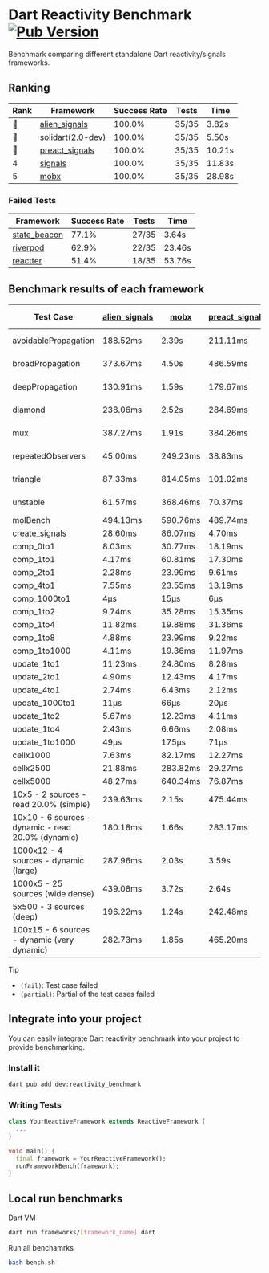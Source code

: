 # Dart Reactivity Benchmark [![Pub Version](https://img.shields.io/pub/v/reactivity_benchmark)](https://pub.dev/packages/reactivity_benchmark)

Benchmark comparing different standalone Dart reactivity/signals frameworks.

## Ranking

<!-- ranking start -->
| Rank | Framework | Success Rate | Tests | Time |
|------|-----------|--------------|-------|------|
| 🥇 | [alien_signals](https://github.com/medz/alien-signals-dart) | 100.0% | 35/35 | 3.82s |
| 🥈 | [solidart(2.0-dev)](https://github.com/nank1ro/solidart/tree/dev) | 100.0% | 35/35 | 5.50s |
| 🥉 | [preact_signals](https://pub.dev/packages/preact_signals) | 100.0% | 35/35 | 10.21s |
| 4 | [signals](https://github.com/rodydavis/signals.dart) | 100.0% | 35/35 | 11.83s |
| 5 | [mobx](https://github.com/mobxjs/mobx.dart) | 100.0% | 35/35 | 28.98s |

<!-- ranking end -->

### **Failed Tests**

<!-- fail start -->
| Framework | Success Rate | Tests | Time |
|-----------|--------------|-------|------|
| [state_beacon](https://github.com/jinyus/dart_beacon) | 77.1% | 27/35 | 3.64s |
| [riverpod](https://github.com/rrousselGit/riverpod) | 62.9% | 22/35 | 23.46s |
| [reactter](https://github.com/2devs-team/reactter) | 51.4% | 18/35 | 53.76s |

<!-- fail end -->

## Benchmark results of each framework

<!-- test-case start -->
| Test Case | [alien_signals](https://github.com/medz/alien-signals-dart) | [mobx](https://github.com/mobxjs/mobx.dart) | [preact_signals](https://pub.dev/packages/preact_signals) | [reactter](https://github.com/2devs-team/reactter) | [riverpod](https://github.com/rrousselGit/riverpod) | [signals](https://github.com/rodydavis/signals.dart) | [solidart(2.0-dev)](https://github.com/nank1ro/solidart/tree/dev) | [state_beacon](https://github.com/jinyus/dart_beacon) |
|---|---|---|---|---|---|---|---|---|
| avoidablePropagation | 188.52ms | 2.39s | 211.11ms | 1.25s | 1.48s | 211.05ms | 273.39ms | 155.03ms (fail) |
| broadPropagation | 373.67ms | 4.50s | 486.59ms | 4.99s | 83.02ms (fail) | 479.98ms | 517.46ms | 6.09ms (fail) |
| deepPropagation | 130.91ms | 1.59s | 179.67ms | 4.00s | 1.89s (fail) | 181.72ms | 174.55ms | 141.75ms (fail) |
| diamond | 238.06ms | 2.52s | 284.69ms | 14.03s (fail) | 2.75s (fail) | 292.31ms | 351.39ms | 188.93ms (fail) |
| mux | 387.27ms | 1.91s | 384.26ms | 1.02s | 568.12ms (fail) | 410.80ms | 450.10ms | 192.66ms (fail) |
| repeatedObservers | 45.00ms | 249.23ms | 38.83ms | 9.74s | 389.50ms (fail) | 47.13ms | 77.86ms | 53.22ms (fail) |
| triangle | 87.33ms | 814.05ms | 101.02ms | 4.52s | 1.02s (fail) | 105.49ms | 119.18ms | 78.38ms (fail) |
| unstable | 61.57ms | 368.46ms | 70.37ms | 7.64s | 642.18ms (fail) | 75.17ms | 95.16ms | 344.37ms (fail) |
| molBench | 494.13ms | 590.76ms | 489.74ms | 5.90s | 12.71ms | 489.37ms | 497.47ms | 1.08ms |
| create_signals | 28.60ms | 86.07ms | 4.70ms | 13.34ms | 24.33ms | 30.62ms | 88.10ms | 83.69ms |
| comp_0to1 | 8.03ms | 30.77ms | 18.19ms | 13.68ms | 14.70ms | 12.47ms | 42.89ms | 64.28ms |
| comp_1to1 | 4.17ms | 60.81ms | 17.30ms | 99.56ms | 24.85ms | 29.43ms | 45.74ms | 56.69ms |
| comp_2to1 | 2.28ms | 23.99ms | 9.61ms | 72.37ms | 32.22ms | 18.04ms | 25.99ms | 39.35ms |
| comp_4to1 | 7.55ms | 23.55ms | 13.19ms | 85.23ms | 11.45ms | 9.33ms | 5.93ms | 17.31ms |
| comp_1000to1 | 4μs | 15μs | 6μs | 59.32ms | 5μs | 5μs | 14μs | 42μs |
| comp_1to2 | 9.74ms | 35.28ms | 15.35ms | 66.89ms | 13.30ms | 22.90ms | 27.70ms | 46.80ms |
| comp_1to4 | 11.82ms | 19.88ms | 31.36ms | 99.18ms | 27.52ms | 13.34ms | 21.75ms | 44.66ms |
| comp_1to8 | 4.88ms | 23.99ms | 9.22ms | 116.37ms | 7.09ms | 7.25ms | 23.38ms | 44.41ms |
| comp_1to1000 | 4.11ms | 19.36ms | 11.97ms | 47.90ms | 6.05ms | 4.65ms | 15.66ms | 39.24ms |
| update_1to1 | 11.23ms | 24.80ms | 8.28ms | N/A | 86.73ms | 9.24ms | 16.68ms | 5.75ms |
| update_2to1 | 4.90ms | 12.43ms | 4.17ms | N/A | 42.33ms | 4.61ms | 8.13ms | 2.91ms |
| update_4to1 | 2.74ms | 6.43ms | 2.12ms | N/A | 20.58ms | 2.33ms | 4.12ms | 1.47ms |
| update_1000to1 | 11μs | 66μs | 20μs | N/A | 213μs | 23μs | 40μs | 15μs |
| update_1to2 | 5.67ms | 12.23ms | 4.11ms | N/A | 43.26ms | 4.96ms | 8.20ms | 2.96ms |
| update_1to4 | 2.43ms | 6.66ms | 2.08ms | N/A | 23.86ms | 2.31ms | 4.10ms | 1.47ms |
| update_1to1000 | 49μs | 175μs | 71μs | N/A | 131μs | 66μs | 156μs | 416μs |
| cellx1000 | 7.63ms | 82.17ms | 12.27ms | N/A | N/A | 10.46ms | 12.29ms | 6.92ms |
| cellx2500 | 21.88ms | 283.82ms | 29.27ms | N/A | N/A | 40.06ms | 39.18ms | 29.00ms |
| cellx5000 | 48.27ms | 640.34ms | 76.87ms | N/A | N/A | 74.95ms | 107.97ms | 83.03ms |
| 10x5 - 2 sources - read 20.0% (simple) | 239.63ms | 2.15s | 475.44ms | N/A | 2.33s | 508.25ms | 363.80ms | 266.81ms |
| 10x10 - 6 sources - dynamic - read 20.0% (dynamic) | 180.18ms | 1.66s | 283.17ms | N/A | 1.55s (partial) | 288.09ms | 254.93ms | 209.35ms |
| 1000x12 - 4 sources - dynamic (large) | 287.96ms | 2.03s | 3.59s | N/A | 2.64s (partial) | 3.95s | 510.68ms | 388.60ms |
| 1000x5 - 25 sources (wide dense) | 439.08ms | 3.72s | 2.64s | N/A | 4.29s | 3.75s | 627.54ms | 546.57ms |
| 5x500 - 3 sources (deep) | 196.22ms | 1.24s | 242.48ms | N/A | 1.46s | 236.10ms | 277.54ms | 210.97ms |
| 100x15 - 6 sources - dynamic (very dynamic) | 282.73ms | 1.85s | 465.20ms | N/A | 1.98s (partial) | 509.84ms | 409.58ms | 281.06ms |

<!-- test-case end -->

> [!TIP]
> - `(fail)`: Test case failed
> - `(partial)`: Partial of the test cases failed

## Integrate into your project

You can easily integrate Dart reactivity benchmark into your project to provide benchmarking.

### Install it

```bash
dart pub add dev:reactivity_benchmark
```

### Writing Tests

```dart
class YourReactiveFramework extends ReactiveFramework {
  ...
}

void main() {
  final framework = YourReactiveFramework();
  runFrameworkBench(framework);
}
```

## Local run benchmarks

Dart VM
```bash
dart run frameworks/[framework_name].dart
```

Run all benchamrks
```bash
bash bench.sh
```
